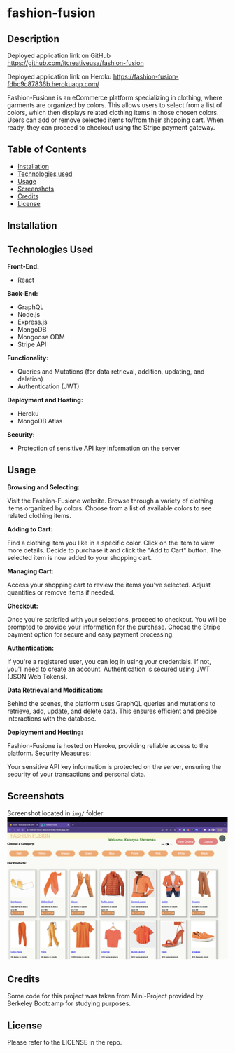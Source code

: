 # fashion-fusion

## Description

Deployed application link on GitHub
https://github.com/itcreativeusa/fashion-fusion

Deployed application link on Heroku
https://fashion-fusion-fdbc9c87836b.herokuapp.com/

Fashion-Fusione is an eCommerce platform specializing in clothing, where garments are organized by colors. This allows users to select from a list of colors, which then displays related clothing items in those chosen colors. Users can add or remove selected items to/from their shopping cart. When ready, they can proceed to checkout using the Stripe payment gateway.

## Table of Contents

- [Installation](#installation)
- [Technologies used](#technologies-used)
- [Usage](#usage)
- [Screenshots](#screenshots)
- [Credits](#credits)
- [License](#license)

## Installation

## Technologies Used

**Front-End:**

- React

**Back-End:**

- GraphQL
- Node.js
- Express.js
- MongoDB
- Mongoose ODM
- Stripe API

**Functionality:**

- Queries and Mutations (for data retrieval, addition, updating, and deletion)
- Authentication (JWT)

**Deployment and Hosting:**

- Heroku
- MongoDB Atlas

**Security:**

- Protection of sensitive API key information on the server

## Usage

**Browsing and Selecting:**

Visit the Fashion-Fusione website.
Browse through a variety of clothing items organized by colors.
Choose from a list of available colors to see related clothing items.

**Adding to Cart:**

Find a clothing item you like in a specific color.
Click on the item to view more details.
Decide to purchase it and click the "Add to Cart" button.
The selected item is now added to your shopping cart.

**Managing Cart:**

Access your shopping cart to review the items you've selected.
Adjust quantities or remove items if needed.

**Checkout:**

Once you're satisfied with your selections, proceed to checkout.
You will be prompted to provide your information for the purchase.
Choose the Stripe payment option for secure and easy payment processing.

**Authentication:**

If you're a registered user, you can log in using your credentials.
If not, you'll need to create an account.
Authentication is secured using JWT (JSON Web Tokens).

**Data Retrieval and Modification:**

Behind the scenes, the platform uses GraphQL queries and mutations to retrieve, add, update, and delete data.
This ensures efficient and precise interactions with the database.

**Deployment and Hosting:**

Fashion-Fusione is hosted on Heroku, providing reliable access to the platform.
Security Measures:

Your sensitive API key information is protected on the server, ensuring the security of your transactions and personal data.

## Screenshots

Screenshot located in `img/` folder
![categories](img/Screenshot.png)

## Credits

Some code for this project was taken from Mini-Project provided by Berkeley Bootcamp for studying purposes.

## License

Please refer to the LICENSE in the repo.
